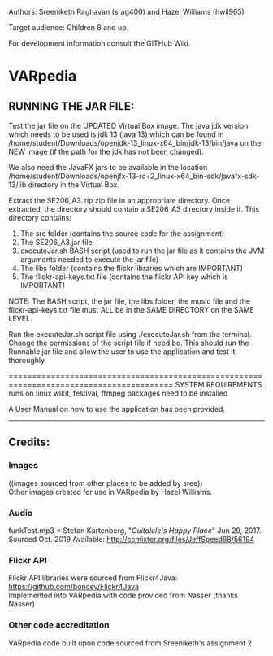 Authors: Sreeniketh Raghavan (srag400) and Hazel Williams (hwil965)

Target audience: Children 8 and up

For development information consult the GITHub Wiki.

# VARpedia

## RUNNING THE JAR FILE: 

Test the jar file on the UPDATED Virtual Box image. The java jdk version which needs to be used is jdk 13 
(java 13) which can be found in /home/student/Downloads/openjdk-13_linux-x64_bin/jdk-13/bin/java on the 
NEW image (if the path for the jdk has not been changed).


We also need the JavaFX jars to be available in the location 
/home/student/Downloads/openjfx-13-rc+2_linux-x64_bin-sdk/javafx-sdk-13/lib directory 
in the Virtual Box. 


Extract the SE206_A3.zip zip file in an appropriate directory. Once extracted, the directory should contain a 
SE206_A3 directory inside it. This directory contains: 

1. The src folder (contains the source code for the assignment)
2. The SE206_A3.jar file
3. executeJar.sh BASH script (used to run the jar file as it contains the JVM arguments needed to execute the jar file)
4. The libs folder (contains the flickr libraries which are IMPORTANT)
5. The flickr-api-keys.txt file (contains the flickr API key which is IMPORTANT)

NOTE: The BASH script, the jar file, the libs folder, the music file and the flickr-api-keys.txt file must ALL be in the 
SAME DIRECTORY on the SAME LEVEL. 

Run the executeJar.sh script file using ./executeJar.sh from the terminal. Change the permissions of the script 
file if need be. This should run the Runnable jar file and allow the user to use the application and test it thoroughly. 

=========================================================================================
SYSTEM REQUIREMENTS
runs on linux
wikit, festival, ffmpeg packages need to be installed


A User Manual on how to use the application has been provided.

-----------------------------------------------------------------------------------------

## Credits:

### Images
((images sourced from other places to be added by sree))
<br>Other images created for use in VARpedia by Hazel Williams.

### Audio
funkTest.mp3 = Stefan Kartenberg, "*Guitalele's Happy Place*" Jun 29, 2017. Sourced Oct. 2019 Available: http://ccmixter.org/files/JeffSpeed68/56194

### Flickr API
Flickr API libraries were sourced from Flickr4Java: https://github.com/boncey/Flickr4Java
<br>Implemented into VARpedia with code provided from Nasser (thanks Nasser)

### Other code accreditation 
VARpedia code built upon code sourced from Sreeniketh's assignment 2.
